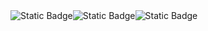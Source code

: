 <div style="display: flex;">
  <img alt="Static Badge" src="https://img.shields.io/badge/Express-JS-black">
  <img alt="Static Badge" src="https://img.shields.io/badge/Node-JS-green">
  <img alt="Static Badge" src="https://img.shields.io/badge/Python-3-blue">
</div>

<!---
grigolmersadze/grigolmersadze is a ✨ special ✨ repository because its `README.md` (this file) appears on your GitHub profile.
You can click the Preview link to take a look at your changes.
--->
